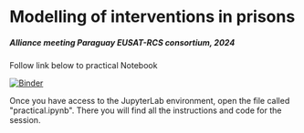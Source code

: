 # Modelling of interventions in prisons

##### Alliance meeting Paraguay EUSAT-RCS consortium, 2024

Follow link below to practical Notebook

[![Binder](https://mybinder.org/badge_logo.svg)](https://mybinder.org/v2/gh/juanvesga/TB_workshop/HEAD)

Once you have access to the JupyterLab environment, open the file called "practical.ipynb". There you will find all the instructions and code for the session. 